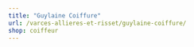```yaml
---
title: "Guylaine Coiffure"
url: /varces-allieres-et-risset/guylaine-coiffure/
shop: coiffeur
---
```

